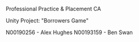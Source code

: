 Professional Practice & Placement CA

Unity Project: "Borrowers Game"

N00190256 - Alex Hughes
N00193159 - Ben Swan
